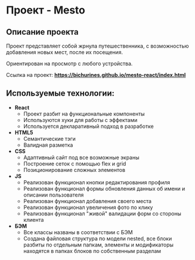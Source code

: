 # Проект - Mesto

## Описание проекта
Проект представляет собой жрнула путешественника, с возможностью добавления новых мест, после их посещения.

Ориентирован на просмотр с любого устройства.

Ссылка на проект: **https://bichurines.github.io/mesto-react/index.html**

## Используемые технологии:
* __React__
  * Проект разбит на функциональные компоненты
  * Используются хуки для работы с эффектами
  * Используется декларативный подход в разработке
* __HTML5__
  * Семантические тэги
  * Валидная разметка
* __CSS__
  * Адаптивный сайт под все возможные экраны
  * Построение сеток с помощью flex и grid
  * Позиционирование сложных элементов
* __JS__
  * Реализован функционал кнопки редактирования профиля
  * Реализован функционал формы обновления данных об имени и описании пользователя
  * Реализован функционал добавления своего места
  * Реализован функционал увеличения фото по клику
  * Реализован функционал "живой" валидации форм со стороны клиента
* __БЭМ__
  * Все классы названы в соответствии с БЭМ
  * Создана файловая структура по модели nested, все блоки разбиты по отдельным папкам, элементы и модификаторы находятся в папках блоков по собственным разделам

